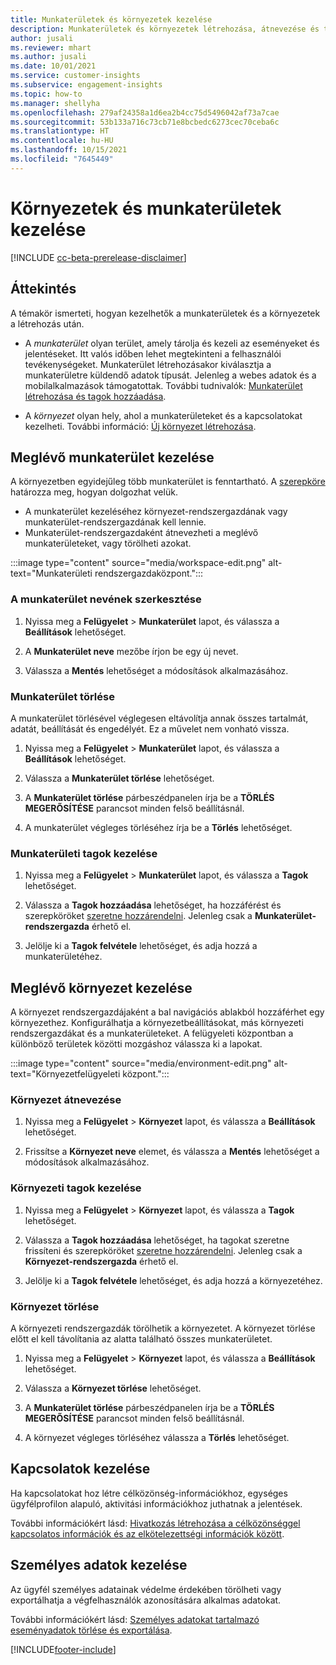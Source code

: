 ```yaml
---
title: Munkaterületek és környezetek kezelése
description: Munkaterületek és környezetek létrehozása, átnevezése és törlése.
author: jusali
ms.reviewer: mhart
ms.author: jusali
ms.date: 10/01/2021
ms.service: customer-insights
ms.subservice: engagement-insights
ms.topic: how-to
ms.manager: shellyha
ms.openlocfilehash: 279af24358a1d6ea2b4cc75d5496042af73a7cae
ms.sourcegitcommit: 53b133a716c73cb71e8bcbedc6273cec70ceba6c
ms.translationtype: HT
ms.contentlocale: hu-HU
ms.lasthandoff: 10/15/2021
ms.locfileid: "7645449"
---
```

# <a name="manage-environments-and-workspaces"></a>Környezetek és munkaterületek kezelése

[!INCLUDE [cc-beta-prerelease-disclaimer](includes/cc-beta-prerelease-disclaimer.md)]

## <a name="overview"></a>Áttekintés

A témakör ismerteti, hogyan kezelhetők a munkaterületek és a környezetek a létrehozás után. 

- A *munkaterület* olyan terület, amely tárolja és kezeli az eseményeket és jelentéseket. Itt valós időben lehet megtekinteni a felhasználói tevékenységeket. Munkaterület létrehozásakor kiválasztja a munkaterületre küldendő adatok típusát. Jelenleg a webes adatok és a mobilalkalmazások támogatottak. További tudnivalók: [Munkaterület létrehozása és tagok hozzáadása](create-workspace.md).

- A *környezet* olyan hely, ahol a munkaterületeket és a kapcsolatokat kezelheti. További információ: [Új környezet létrehozása](create-new-environment.md).

## <a name="manage-an-existing-workspace"></a>Meglévő munkaterület kezelése

A környezetben egyidejűleg több munkaterület is fenntartható. A [szerepköre](user-roles.md) határozza meg, hogyan dolgozhat velük. 

 - A munkaterület kezeléséhez környezet-rendszergazdának vagy munkaterület-rendszergazdának kell lennie.
 - Munkaterület-rendszergazdaként átnevezheti a meglévő munkaterületeket, vagy törölheti azokat. 

:::image type="content" source="media/workspace-edit.png" alt-text="Munkaterületi rendszergazdaközpont.":::

### <a name="edit-a-workspace-name"></a>A munkaterület nevének szerkesztése

1. Nyissa meg a **Felügyelet** > **Munkaterület** lapot, és válassza a **Beállítások** lehetőséget.

1. A **Munkaterület neve** mezőbe írjon be egy új nevet.

1. Válassza a **Mentés** lehetőséget a módosítások alkalmazásához.

### <a name="delete-a-workspace"></a>Munkaterület törlése

A munkaterület törlésével véglegesen eltávolítja annak összes tartalmát, adatát, beállítását és engedélyét. Ez a művelet nem vonható vissza.

1. Nyissa meg a **Felügyelet** > **Munkaterület** lapot, és válassza a **Beállítások** lehetőséget.

1. Válassza a **Munkaterület törlése** lehetőséget. 

1. A **Munkaterület törlése** párbeszédpanelen írja be a **TÖRLÉS MEGERŐSÍTÉSE** parancsot minden felső beállításnál. 

1. A munkaterület végleges törléséhez írja be a **Törlés** lehetőséget.

### <a name="manage-workspace-members"></a>Munkaterületi tagok kezelése

1. Nyissa meg a **Felügyelet** > **Munkaterület** lapot, és válassza a **Tagok** lehetőséget.

1. Válassza a **Tagok hozzáadása** lehetőséget, ha hozzáférést és szerepköröket [szeretne hozzárendelni](user-roles.md). Jelenleg csak a **Munkaterület-rendszergazda** érhető el.

1. Jelölje ki a **Tagok felvétele** lehetőséget, és adja hozzá a munkaterületéhez.

## <a name="manage-an-existing-environment"></a>Meglévő környezet kezelése

A környezet rendszergazdájaként a bal navigációs ablakból hozzáférhet egy környezethez. Konfigurálhatja a környezetbeállításokat, más környezeti rendszergazdákat és a munkaterületeket. A felügyeleti központban a különböző területek közötti mozgáshoz válassza ki a lapokat.

:::image type="content" source="media/environment-edit.png" alt-text="Környezetfelügyeleti központ.":::

### <a name="rename-an-environment"></a>Környezet átnevezése

1. Nyissa meg a **Felügyelet** > **Környezet** lapot, és válassza a **Beállítások** lehetőséget.

1. Frissítse a **Környezet neve** elemet, és válassza a **Mentés** lehetőséget a módosítások alkalmazásához.

### <a name="manage-environment-members"></a>Környezeti tagok kezelése

1. Nyissa meg a **Felügyelet** > **Környezet** lapot, és válassza a **Tagok** lehetőséget.

1. Válassza a **Tagok hozzáadása** lehetőséget, ha tagokat szeretne frissíteni és szerepköröket [szeretne hozzárendelni](user-roles.md). Jelenleg csak a **Környezet-rendszergazda** érhető el.

1. Jelölje ki a **Tagok felvétele** lehetőséget, és adja hozzá a környezetéhez.

### <a name="delete-an-environment"></a>Környezet törlése

A környezeti rendszergazdák törölhetik a környezetet. A környezet törlése előtt el kell távolítania az alatta található összes munkaterületet.

1. Nyissa meg a **Felügyelet** > **Környezet** lapot, és válassza a **Beállítások** lehetőséget.

1. Válassza a **Környezet törlése** lehetőséget. 

1. A **Munkaterület törlése** párbeszédpanelen írja be a **TÖRLÉS MEGERŐSÍTÉSE** parancsot minden felső beállításnál. 

1. A környezet végleges törléséhez válassza a **Törlés** lehetőséget.

## <a name="manage-connections"></a>Kapcsolatok kezelése

Ha kapcsolatokat hoz létre célközönség-információkhoz, egységes ügyfélprofilon alapuló, aktivitási információkhoz juthatnak a jelentések. 

További információkért lásd: [Hivatkozás létrehozása a célközönséggel kapcsolatos információk és az elkötelezettségi információk között](integrate-audience-insights-engagement-insights.md).

## <a name="manage-personal-data"></a>Személyes adatok kezelése

Az ügyfél személyes adatainak védelme érdekében törölheti vagy exportálhatja a végfelhasználók azonosítására alkalmas adatokat.

További információkért lásd: [Személyes adatokat tartalmazó eseményadatok törlése és exportálása](delete-export-personal-data.md).


[!INCLUDE[footer-include](../includes/footer-banner.md)]
